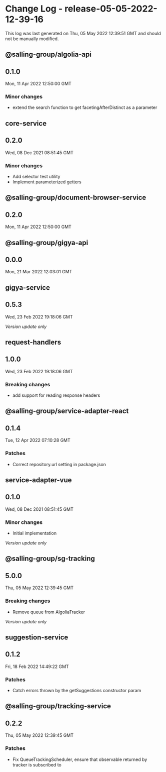 # Change Log - release-05-05-2022-12-39-16

This log was last generated on Thu, 05 May 2022 12:39:51 GMT and should not be manually modified.

## @salling-group/algolia-api
## 0.1.0
Mon, 11 Apr 2022 12:50:00 GMT

### Minor changes

- extend the search function to get facetingAfterDistinct as a parameter

## core-service
## 0.2.0
Wed, 08 Dec 2021 08:51:45 GMT

### Minor changes

- Add selector test utility
- Implement parameterized getters

## @salling-group/document-browser-service
## 0.2.0
Mon, 11 Apr 2022 12:50:00 GMT

## @salling-group/gigya-api
## 0.0.0
Mon, 21 Mar 2022 12:03:01 GMT

## gigya-service
## 0.5.3
Wed, 23 Feb 2022 19:18:06 GMT

_Version update only_

## request-handlers
## 1.0.0
Wed, 23 Feb 2022 19:18:06 GMT

### Breaking changes

- add support for reading response headers

## @salling-group/service-adapter-react
## 0.1.4
Tue, 12 Apr 2022 07:10:28 GMT

### Patches

- Correct repository.url setting in package.json

## service-adapter-vue
## 0.1.0
Wed, 08 Dec 2021 08:51:45 GMT

### Minor changes

- Initial implementation

_Version update only_

## @salling-group/sg-tracking
## 5.0.0
Thu, 05 May 2022 12:39:45 GMT

### Breaking changes

- Remove queue from AlgoliaTracker

_Version update only_

## suggestion-service
## 0.1.2
Fri, 18 Feb 2022 14:49:22 GMT

### Patches

- Catch errors thrown by the getSuggestions constructor param

## @salling-group/tracking-service
## 0.2.2
Thu, 05 May 2022 12:39:45 GMT

### Patches

- Fix QueueTrackingScheduler, ensure that observable returned by tracker is subscribed to

